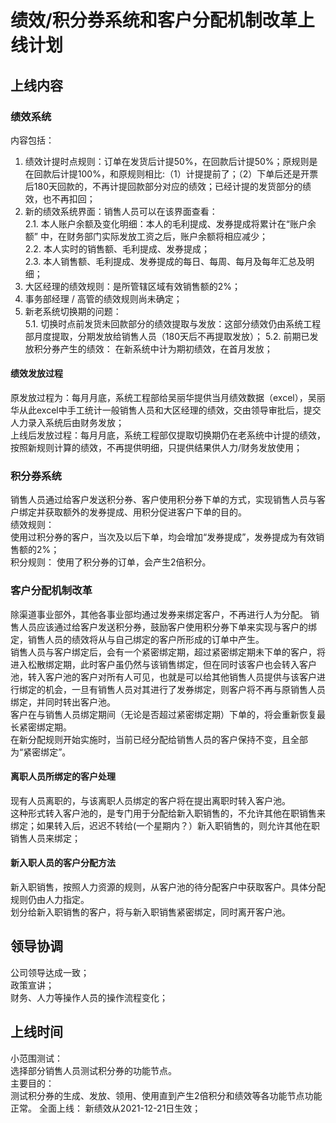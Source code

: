 # 绩效/积分券系统和客户分配机制改革上线计划

## 上线内容
### 绩效系统  
内容包括：  
1. 绩效计提时点规则：订单在发货后计提50%，在回款后计提50%；原规则是在回款后计提100%，和原规则相比:（1）计提提前了；（2）下单后还是开票后180天回款的，不再计提回款部分对应的绩效；已经计提的发货部分的绩效，也不再扣回；  
2. 新的绩效系统界面：销售人员可以在该界面查看：  
    2.1. 本人账户余额及变化明细：本人的毛利提成、发券提成将累计在“账户余额” 中，在财务部门实际发放工资之后，账户余额将相应减少；  
    2.2. 本人实时的销售额、毛利提成、发券提成；  
    2.3. 本人销售额、毛利提成、发券提成的每日、每周、每月及每年汇总及明细；
3. 大区经理的绩效规则：是所管辖区域有效销售额的2%；
4. 事务部经理 / 高管的绩效规则尚未确定；
5. 新老系统切换期的问题：   
    5.1. 切换时点前发货未回款部分的绩效提取与发放：这部分绩效仍由系统工程部月度提取，分期发放给销售人员（180天后不再提取发放）；
    5.2. 前期已发放积分券产生的绩效： 在新系统中计为期初绩效，在首月发放；

#### 绩效发放过程
原发放过程为：每月月底，系统工程部给吴丽华提供当月绩效数据（excel），吴丽华从此excel中手工统计一般销售人员和大区经理的绩效，交由领导审批后，提交人力录入系统后由财务发放；   
上线后发放过程：每月月底，系统工程部仅提取切换期仍在老系统中计提的绩效，按照新规则计算的绩效，不再提供明细，只提供结果供人力/财务发放使用；

### 积分券系统
销售人员通过给客户发送积分券、客户使用积分券下单的方式，实现销售人员与客户绑定并获取额外的发券提成、用积分促进客户下单的目的。  
绩效规则：   
    使用过积分券的客户，当次及以后下单，均会增加“发券提成”，发券提成为有效销售额的2%；   
积分规则：
    使用了积分券的订单，会产生2倍积分。


### 客户分配机制改革
除渠道事业部外，其他各事业部均通过发券来绑定客户，不再进行人为分配。
销售人员应该通过给客户发送积分券，鼓励客户使用积分券下单来实现与客户的绑定，销售人员的绩效将从与自己绑定的客户所形成的订单中产生。   
销售人员与客户绑定后，会有一个紧密绑定期，超过紧密绑定期未下单的客户，将进入松散绑定期，此时客户虽仍然与该销售绑定，但在同时该客户也会转入客户池，转入客户池的客户对所有人可见，也就是可以给其他销售人员提供与该客户进行绑定的机会，一旦有销售人员对其进行了发券绑定，则客户将不再与原销售人员绑定，并同时转出客户池。   
客户在与销售人员绑定期间（无论是否超过紧密绑定期）下单的，将会重新恢复最长紧密绑定期。   
在新分配规则开始实施时，当前已经分配给销售人员的客户保持不变，且全部为“紧密绑定”。

#### 离职人员所绑定的客户处理
现有人员离职的，与该离职人员绑定的客户将在提出离职时转入客户池。   
这种形式转入客户池的，是专门用于分配给新入职销售的，不允许其他在职销售来绑定；如果转入后，迟迟不转给(一个星期内？）新入职销售的，则允许其他在职销售人员来绑定；

#### 新入职人员的客户分配方法
新入职销售，按照人力资源的规则，从客户池的待分配客户中获取客户。具体分配规则仍由人力指定。  
划分给新入职销售的客户，将与新入职销售紧密绑定，同时离开客户池。

## 领导协调
公司领导达成一致；  
政策宣讲；  
财务、人力等操作人员的操作流程变化；

## 上线时间
小范围测试：   
选择部分销售人员测试积分券的功能节点。   
主要目的：  
测试积分券的生成、发放、领用、使用直到产生2倍积分和绩效等各功能节点功能正常。
全面上线：
新绩效从2021-12-21日生效；